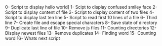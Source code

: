 0- Script to display hello world]
1- Scipt to display confused smiley face
2- Script to display content of file
3- Script to display content of two files
4- Script to display last ten line
5- Script to read first 10 lines of a file
6- Third line 
7- Create file and escape special characters
8- Save state of directory
9- Duplicate last line of file 
10- Remove js files
11- Counting directories
12- Display newest files 
13- Remove duplicates
14-  Finding word
15- Counting word
16- Whats next script 
